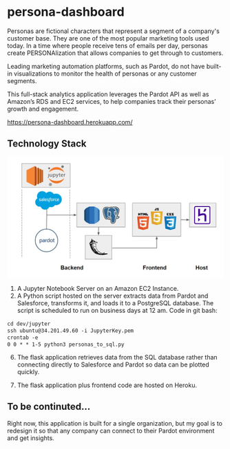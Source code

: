 # persona-dashboard

Personas are fictional characters that represent a segment of a company's customer base. They are one of the most popular marketing tools used today. In a time where people receive tens of emails per day, personas create PERSONAlization that allows companies to get through to customers. 

Leading marketing automation platforms, such as Pardot, do not have built-in visualizations to monitor the health of personas or any customer segments.

This full-stack analytics application leverages the Pardot API as well as Amazon’s RDS and EC2 services, to help companies track their personas’ growth and engagement.

https://persona-dashboard.herokuapp.com/

## Technology Stack
<img src= "https://github.com/JohnvanZalk/persona-dashboard/blob/master/images/technology_diagram.JPG" width="700">

1. A Jupyter Notebook Server on an Amazon EC2 Instance.
2. A Python script hosted on the server extracts data from Pardot and Salesforce, transforms it, and loads it to a PostgreSQL database. The script is scheduled to run on business days at 12 am. Code in git bash:

```
cd dev/jupyter
ssh ubuntu@34.201.49.60 -i JupyterKey.pem
crontab -e
0 0 * * 1-5 python3 personas_to_sql.py 
```

6. The flask application retrieves data from the SQL database rather than connecting directly to Salesforce and Pardot so data can be plotted quickly.

7. The flask application plus frontend code are hosted on Heroku.

## To be continuted...
Right now, this application is built for a single organization, but my goal is to redesign it so that any company can connect to their Pardot environment and get insights.

